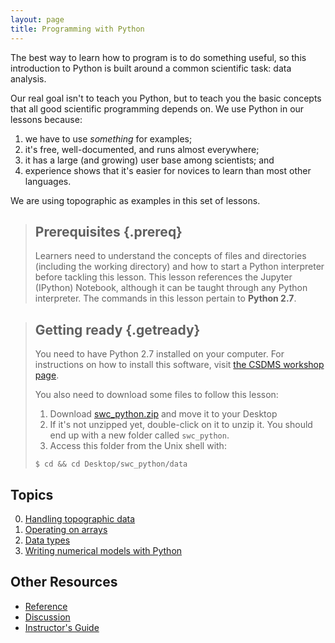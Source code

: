 ```yaml
---
layout: page
title: Programming with Python
---
```

The best way to learn how to program is to do something useful,
so this introduction to Python is built around a common scientific task:
data analysis.

Our real goal isn't to teach you Python,
but to teach you the basic concepts that all good scientific programming depends on.
We use Python in our lessons because:

1.  we have to use *something* for examples;
2.  it's free, well-documented, and runs almost everywhere;
3.  it has a large (and growing) user base among scientists; and
4.  experience shows that it's easier for novices to learn than most other languages.

We are using topographic as examples in this set of lessons.
> ## Prerequisites {.prereq}
>
> Learners need to understand the concepts of files and directories
> (including the working directory) and how to start a Python
> interpreter before tackling this lesson. This lesson references the Jupyter (IPython)
> Notebook, although it can be taught through any Python interpreter.
> The commands in this lesson pertain to **Python 2.7**.

> ## Getting ready {.getready}
>
> You need to have Python 2.7 installed on your computer. For instructions on how to
> install this software, visit [the CSDMS workshop page](http://csdms.github.io/2017-05-22-csdms).
>
> You also need to download some files to follow this lesson:
>
> 1. Download [swc_python.zip](swc_python.zip) and move it to your Desktop
> 2. If it's not unzipped yet, double-click on it to unzip it. You should end up with a new folder called `swc_python`.
> 3. Access this folder from the Unix shell with:
>
> ~~~ {.input}
> $ cd && cd Desktop/swc_python/data
> ~~~

## Topics

0.  [Handling topographic data](00-numpy1.html)
2.  [Operating on arrays](01-numpy2.html)
3.  [Data types](02-objects.html)
4.  [Writing numerical models with Python](03-models.html)
<!-- 5.  [Creating modular code](04-func.html) -->


## Other Resources

*   [Reference](reference.html)
*   [Discussion](discussion.html)
*   [Instructor's Guide](instructors.html)
